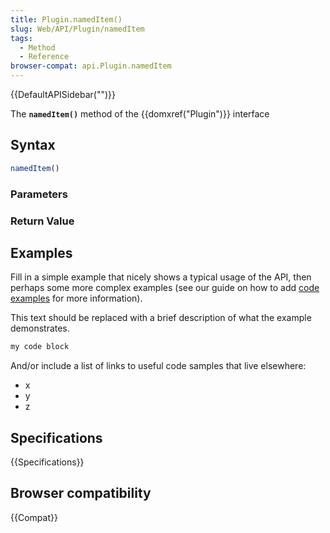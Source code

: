```yaml
---
title: Plugin.namedItem()
slug: Web/API/Plugin/namedItem
tags:
  - Method
  - Reference
browser-compat: api.Plugin.namedItem
---
```

{{DefaultAPISidebar("")}}

The **`namedItem()`** method of the {{domxref("Plugin")}} interface 

## Syntax

```js
namedItem()
```

### Parameters



### Return Value



## Examples

Fill in a simple example that nicely shows a typical usage of the API, then perhaps some more complex examples (see our guide on how to add [code examples](/en-US/docs/MDN/Contribute/Structures/Code_examples) for more information).

This text should be replaced with a brief description of what the example demonstrates.

```js
my code block
```

And/or include a list of links to useful code samples that live elsewhere:

*   x
*   y
*   z

## Specifications

{{Specifications}}

## Browser compatibility

{{Compat}}

